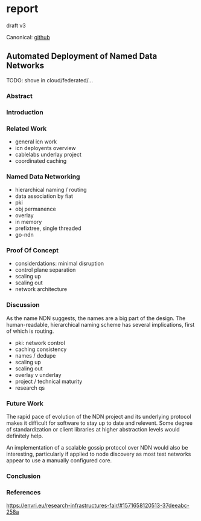 # report

draft v3

Canonical: [github]

[github]: https://github.com/seankhliao/uva-rp1/blob/master/notes/14-report-v3.md

## Automated Deployment of Named Data Networks

TODO: shove in cloud/federated/...

### Abstract

### Introduction

### Related Work

- general icn work
- icn deployents overview
- cablelabs underlay project
- coordinated caching

### Named Data Networking

- hierarchical naming / routing
- data association by fiat
- pki
- obj permanence
- overlay
- in memory
- prefixtree, single threaded
- go-ndn

### Proof Of Concept

- considerdations: minimal disruption
- control plane separation
- scaling up
- scaling out
- network architecture

### Discussion

As the name NDN suggests, the names are a big part of the design.
The human-readable, hierarchical naming scheme has several implications,
first of which is routing.

- pki: network control
- caching consistency
- names / dedupe
- scaling up
- scaling out
- overlay v underlay
- project / technical maturity
- research qs

### Future Work

The rapid pace of evolution of the NDN project
and its underlying protocol makes it difficult
for software to stay up to date and relevent.
Some degree of standardization or
client libraries at higher abstraction levels
would definitely help.

An implementation of a scalable gossip protocol
over NDN would also be interesting,
particularly if applied to node discovery
as most test networks appear to use a manually
configured core.

### Conclusion

### References

https://envri.eu/research-infrastructures-fair/#1571658120513-37deeabc-258a
